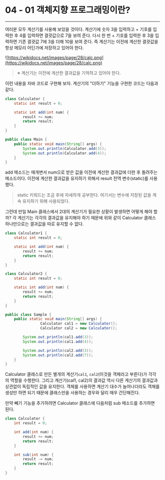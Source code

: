 # 04 - 01 객체지향 프로그래밍이란?

------

여러분 모두 계산기를 사용해 보았을 것이다. 계산기에 숫자 3을 입력하고 + 기호를 입력한 후 4를 입력하면 결괏값으로 7을 보여 준다. 다시 한 번 + 기호를 입력한 후 3을 입력하면 기존 결괏값 7에 3을 더해 10을 보여 준다. 즉 계산기는 이전에 계산한 결괏값을 항상 메모리 어딘가에 저장하고 있어야 한다.

![https://wikidocs.net/images/page/28/calc.png](https://wikidocs.net/images/page/28/calc.png)

> ※ 계산기는 이전에 계산한 결과값을 기억하고 있어야 한다.

이런 내용을 자바 코드로 구현해 보자. 계산기의 "더하기" 기능을 구현한 코드는 다음과 같다.

```java
class Calculator {
    static int result = 0;

    static int add(int num) {
        result += num;
        return result;
    }
}

public class Main {
    public static void main(String[] args) {
        System.out.println(Calculator.add(3));
        System.out.println(Calculator.add(4));
    }
}
```

add 메소드는 매개변서 num으로 받은 값을 이전에 계산한 결과값에 더한 후 돌려주는 메소드이다. 이전에 계산한 결과값을 유지하기 위해서 result 전역 변수(static)를 사용했다.

> static 키워드는 조금 후에 자세하게 공부한다. 여기서는 변수에 저장된 값을 계속 유지하기 위해 사용되었다.

그런데 만일  Main 클래스에서 2대의 계산기가 필요한 상황이 발생하면 어떻게 해야 할까? 각 계산기는 각각의 결과값을 유지해야 하기 때문에 위와 같이 Calculator 클래스 하나만으로는 결과값을 따로 유지할 수 없다.

```java
class Calculator1 {
    static int result = 0;

    static int add(int num) {
        result += num;
        return result;
    }
}

class Calculator2 {
    static int result = 0;

    static int add(int num) {
        result += num;
        return result;
    }
}

public class Sample {
    public static void main(String[] args) {
				Calculator cal1 = new Calculator();
				Calculator cal2 = new Calculator();

        System.out.println(cal1.add(3));
        System.out.println(cal1.add(4));

        System.out.println(cal2.add(3));
        System.out.println(cal2.add(7));
    }
}
```

Calculator 클래스로 만든 별개의 계산기`cal1`, `cal2`(이것을 객체라고 부른다)가 각각의 역할을 수행한다. 그리고 계산기(cal1, cal2)의 결과값 역시 다른 계산기의 결과값과 상관없이 독립적인 값을 유지한다. 객체를 사용하면 계산기 대수가 늘어나더라도 객체를 생성만 하면 되기 때문에 클래스만을 사용하는 경우와 달리 매우 간단해진다.

만약 빼기 기능을 추가하려면 Calculator 클래스에 다음처럼 sub 메소드를 추가하면 된다.

```java
class Calculator {
    int result = 0;

    int add(int num) {
        result += num;
        return result;
    }

    int sub(int num) {
        result -= num;
        return result;
    }
}
```